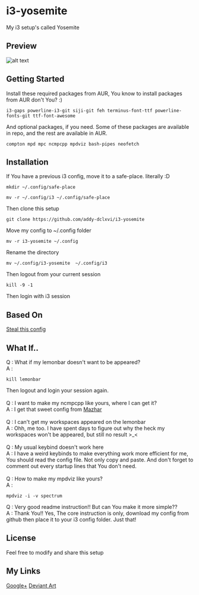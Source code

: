 # i3-yosemite
My i3 setup's called Yosemite
## Preview
![alt text](https://raw.githubusercontent.com/addy-dclxvi/i3-yosemite/master/preview.png)
## Getting Started
Install these required packages from AUR, You know to install packages from AUR don't You? :)
 ```
i3-gaps powerline-i3-git siji-git feh terminus-font-ttf powerline-fonts-git ttf-font-awesome
```
And optional packages, if you need. Some of these packages are available in repo, and the rest are available in AUR.
 ```
compton mpd mpc ncmpcpp mpdviz bash-pipes neofetch
```
## Installation
If You have a previous i3 config, move it to a safe-place. literally :D
```
mkdir ~/.config/safe-place
```
```
mv -r ~/.config/i3 ~/.config/safe-place
```
Then clone this setup
```
git clone https://github.com/addy-dclxvi/i3-yosemite
```
Move my config to ~/.config folder 
```
mv -r i3-yosemite ~/.config
```
Rename the directory
```
mv ~/.config/i3-yosemite  ~/.config/i3
```
Then logout from your current session
```
kill -9 -1
```
Then login with i3 session
## Based On
[Steal this config](https://www.reddit.com/r/unixporn/comments/5dbn8s/i3gaps_steal_this_config/)
## What If..
Q : What if my lemonbar doesn't want to be appeared?
<br />
A :
```
kill lemonbar
```
Then logout and login your session again.
<br />
<br />
Q : I want to make my ncmpcpp like yours, where I can get it?
<br />
A : I get that sweet config from [Mazhar](https://github.com/m47h4r/dot_files)
<br />
<br />
Q : I can't get my workspaces appeared on the lemonbar
<br />
A : Ohh, me too. I have spent days to figure out why the heck my workspaces won't be appeared, but still no result >_<
<br />
<br />
Q : My usual keybind doesn't work here
<br />
A : I have a weird keybinds to make everything work more efficient for me, You should read the config file. Not only copy and paste. And don't forget to comment out every startup lines that You don't need.
<br />
<br />
Q : How to make my mpdviz like yours?
<br />
A :
```
mpdviz -i -v spectrum
```
Q : Very good readme instruction!! But can You make it more simple??
<br />
A : Thank You!! Yes, The core instruction is only, download my config from github then place it to your i3 config folder. Just that!


## License
Feel free to modify and share this setup
## My Links
[Google+](https://plus.google.com/+AdhiPambudi)
[Deviant Art](http://addy-dclxvi.deviantart.com/)

